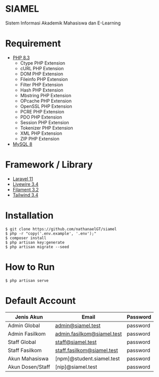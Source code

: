 # SIAMEL
<p>Sistem Informasi Akademik Mahasiswa dan E-Learning</p>

# Requirement
- [PHP 8.3](https://php.net)
    - Ctype PHP Extension
    - cURL PHP Extension
    - DOM PHP Extension
    - Fileinfo PHP Extension
    - Filter PHP Extension
    - Hash PHP Extension
    - Mbstring PHP Extension
    - OPcache PHP Extension
    - OpenSSL PHP Extension
    - PCRE PHP Extension
    - PDO PHP Extension
    - Session PHP Extension
    - Tokenizer PHP Extension
    - XML PHP Extension
    - ZIP PHP Extension
- [MySQL 8](https://www.mysql.com)

# Framework / Library
- [Laravel 11](https://laravel.com)
- [Livewire 3.4](https://livewire.laravel.com)
- [Filament 3.2](https://filamentphp.com)
- [Tailwind 3.4](https://tailwindcss.com)

# Installation
```shell
$ git clone https://github.com/nathanaelGT/siamel
$ php -r "copy('.env.example', '.env');"
$ composer install
$ php artisan key:generate
$ php artisan migrate --seed
```

# How to Run
```shell
$ php artisan serve
```

# Default Account
| Jenis Akun       | Email                      | Password |
|------------------|----------------------------|----------|
| Admin Global     | admin@siamel.test          | password |
| Admin Fasilkom   | admin.fasilkom@siamel.test | password |
| Staff Global     | staff@siamel.test          | password |
| Staff Fasilkom   | staff.fasilkom@siamel.test | password |
| Akun Mahasiswa   | [npm]@student.siamel.test  | password |
| Akun Dosen/Staff | [nip]@siamel.test          | password |
